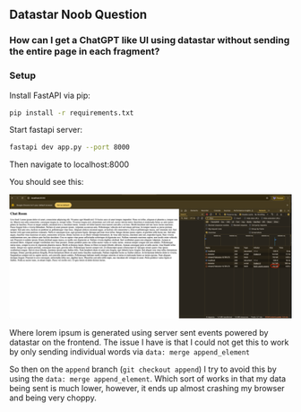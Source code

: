 ## Datastar Noob Question
### How can I get a ChatGPT like UI using datastar without sending the entire page in each fragment?


### Setup

Install FastAPI via pip:
```bash
pip install -r requirements.txt
```

Start fastapi server:
```bash
fastapi dev app.py --port 8000
```

Then navigate to localhost:8000

You should see this:

![Current UI](pics/pic.png)

Where lorem ipsum is generated using server sent events powered by datastar on the frontend. The issue I have is that I could not get this to work by only sending individual words via `data: merge append_element`


So then on the `append` branch (`git checkout append`) I try to avoid this by using the `data: merge append_element`. Which sort of works in that my data being sent is much lower, however, it ends up almost crashing my browser and being very choppy.
